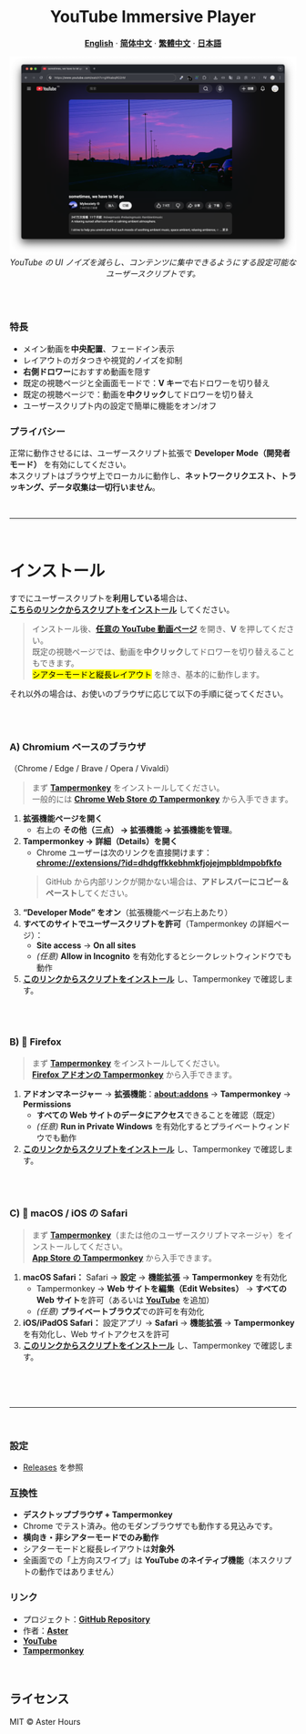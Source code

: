 <div align="center">
  <h1>YouTube Immersive Player</h1>

  <p><strong><a href="README.md">English</a></strong> · <strong><a href="README.zh-CN.md">简体中文</a></strong> · <strong><a href="README.zh-TW.md">繁體中文</a></strong> · <strong><a href="README.ja.md">日本語</a></strong></p>

  <img src="./example.png"
       alt="YouTube Immersive Player – デモ"
       width="800"
       style="max-width:100%; height:auto;">
  <br>
  <em>YouTube の UI ノイズを減らし、コンテンツに集中できるようにする設定可能なユーザースクリプトです。</em>
</div>

<br><br>

### 特長

- メイン動画を**中央配置**、フェードイン表示  
- レイアウトのガタつきや視覚的ノイズを抑制  
- **右側ドロワー**におすすめ動画を隠す  
- 既定の視聴ページと全画面モードで：**V キー**で右ドロワーを切り替え  
- 既定の視聴ページで：動画を**中クリック**してドロワーを切り替え  
- ユーザースクリプト内の設定で簡単に機能をオン/オフ

### プライバシー

正常に動作させるには、ユーザースクリプト拡張で **Developer Mode（開発者モード）** を有効にしてください。  
本スクリプトはブラウザ上でローカルに動作し、**ネットワークリクエスト、トラッキング、データ収集は一切行いません**。

<br>

---

<br>

# インストール

すでにユーザースクリプトを**利用している**場合は、  
**[こちらのリンクからスクリプトをインストール](https://raw.githubusercontent.com/AsterHours/youtube-immersive-player/main/youtube-immersive-player.user.js)** してください。

> インストール後、**[任意の YouTube 動画ページ](https://www.youtube.com/watch?v=az0J8O8wRU8)** を開き、**V** を押してください。  
> 既定の視聴ページでは、動画を**中クリック**してドロワーを切り替えることもできます。  
> <mark>シアターモードと縦長レイアウト</mark> を除き、基本的に動作します。

それ以外の場合は、お使いのブラウザに応じて以下の手順に従ってください。

<br><br>

### A) Chromium ベースのブラウザ  
（Chrome / Edge / Brave / Opera / Vivaldi）

> まず **[Tampermonkey](https://www.tampermonkey.net/)** をインストールしてください。  
> 一般的には **[Chrome Web Store の Tampermonkey](https://chromewebstore.google.com/detail/tampermonkey/dhdgffkkebhmkfjojejmpbldmpobfkfo)** から入手できます。

1. **拡張機能ページを開く**  
   - 右上の **その他（三点） → 拡張機能 → 拡張機能を管理**。
2. **Tampermonkey → 詳細（Details）を開く**  
   - Chrome ユーザーは次のリンクを直接開けます：**[chrome://extensions/?id=dhdgffkkebhmkfjojejmpbldmpobfkfo](chrome://extensions/?id=dhdgffkkebhmkfjojejmpbldmpobfkfo)**  
   > GitHub から内部リンクが開かない場合は、**アドレスバーにコピー＆ペースト**してください。
3. **“Developer Mode” をオン**（拡張機能ページ右上あたり）
4. **すべてのサイトでユーザースクリプトを許可**（Tampermonkey の詳細ページ）：  
   - **Site access** → **On all sites**  
   - *(任意)* **Allow in Incognito** を有効化するとシークレットウィンドウでも動作
5. **[このリンクからスクリプトをインストール](https://raw.githubusercontent.com/AsterHours/youtube-immersive-player/main/youtube-immersive-player.user.js)** し、Tampermonkey で確認します。

<br><br>

### B) 🦊 Firefox

> まず **[Tampermonkey](https://www.tampermonkey.net/)** をインストールしてください。  
> **[Firefox アドオンの Tampermonkey](https://addons.mozilla.org/firefox/addon/tampermonkey/)** から入手できます。

1. **アドオンマネージャー** → **拡張機能**：**[about:addons](about:addons)** → **Tampermonkey** → **Permissions**  
   - **すべての Web サイトのデータにアクセス**できることを確認（既定）  
   - *(任意)* **Run in Private Windows** を有効化するとプライベートウィンドウでも動作
2. **[このリンクからスクリプトをインストール](https://raw.githubusercontent.com/AsterHours/youtube-immersive-player/main/youtube-immersive-player.user.js)** し、Tampermonkey で確認します。

<br><br>

### C)  macOS / iOS の Safari

> まず **[Tampermonkey](https://www.tampermonkey.net/)**（または他のユーザースクリプトマネージャ）をインストールしてください。  
> **[App Store の Tampermonkey](https://apps.apple.com/us/app/tampermonkey/id6738342400)** から入手できます。

1. **macOS Safari：** Safari → **設定** → **機能拡張** → **Tampermonkey** を有効化  
   - Tampermonkey → **Web サイトを編集（Edit Websites）** → **すべての Web サイト**を許可（あるいは **[YouTube](https://www.youtube.com/)** を追加）  
   - *(任意)* **プライベートブラウズ**での許可を有効化  
2. **iOS/iPadOS Safari：** 設定アプリ → **Safari** → **機能拡張** → **Tampermonkey** を有効化し、Web サイトアクセスを許可  
3. **[このリンクからスクリプトをインストール](https://raw.githubusercontent.com/AsterHours/youtube-immersive-player/main/youtube-immersive-player.user.js)** し、Tampermonkey で確認します。

<br><br><br>

---

<br>

### 設定
- [Releases](https://github.com/AsterHours/youtube-immersive-player/releases) を参照

### 互換性

- **デスクトップブラウザ + Tampermonkey**
- Chrome でテスト済み。他のモダンブラウザでも動作する見込みです。
- **横向き・非シアターモードでのみ動作**  
- シアターモードと縦長レイアウトは**対象外**  
- 全画面での「上方向スワイプ」は **YouTube のネイティブ機能**（本スクリプトの動作ではありません）

### リンク

- プロジェクト：**[GitHub Repository](https://github.com/AsterHours/youtube-immersive-player)**  
- 作者：**[Aster](https://github.com/AsterHours)**  
- **[YouTube](https://www.youtube.com/)**  
- **[Tampermonkey](https://www.tampermonkey.net/)**

<br>

## ライセンス

MIT © Aster Hours
